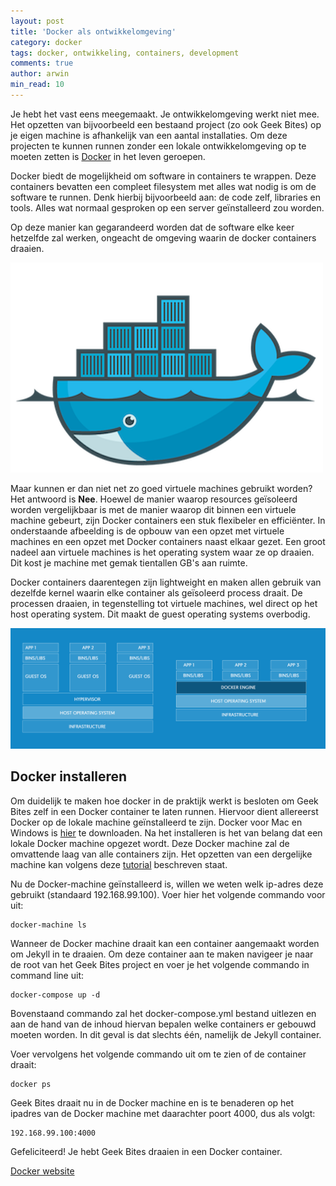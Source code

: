 ```yaml
---
layout: post
title: 'Docker als ontwikkelomgeving'
category: docker
tags: docker, ontwikkeling, containers, development
comments: true
author: arwin
min_read: 10
---
```


Je hebt het vast eens meegemaakt. Je ontwikkelomgeving werkt niet mee. Het opzetten van bijvoorbeeld een bestaand project (zo ook Geek Bites) op je eigen machine is afhankelijk van een aantal installaties. Om deze projecten te kunnen runnen zonder een lokale ontwikkelomgeving op te moeten zetten is [Docker](https://www.docker.com/what-docker) in het leven geroepen.

Docker biedt de mogelijkheid om software in containers te wrappen. Deze containers bevatten een compleet filesystem met alles wat nodig is om de software te runnen. Denk hierbij bijvoorbeeld aan: de code zelf, libraries en tools. Alles wat normaal gesproken op een server geïnstalleerd zou worden.

Op deze manier kan gegarandeerd worden dat de software elke keer hetzelfde zal werken, ongeacht de omgeving waarin de docker containers draaien.

![Docker logo](/assets/docker-logo.png)

Maar kunnen er dan niet net zo goed virtuele machines gebruikt worden? Het antwoord is __Nee__. Hoewel de manier waarop resources geïsoleerd worden vergelijkbaar is met de manier waarop dit binnen een virtuele machine gebeurt, zijn Docker containers een stuk flexibeler en efficiënter. In onderstaande afbeelding is de opbouw van een opzet met virtuele machines en een opzet met Docker containers naast elkaar gezet. Een groot nadeel aan virtuele machines is het operating system waar ze op draaien. Dit kost je machine met gemak tientallen GB's aan ruimte. 

Docker containers daarentegen zijn lightweight en maken allen gebruik van dezelfde kernel waarin elke container als geïsoleerd process draait. De processen draaien, in tegenstelling tot virtuele machines, wel direct op het host operating system. Dit maakt de guest operating systems overbodig.

![VM vs Docker](/assets/vm-vs-docker.png)

## Docker installeren
Om duidelijk te maken hoe docker in de praktijk werkt is besloten om Geek Bites zelf in een Docker container te laten runnen. Hiervoor dient allereerst Docker op de lokale machine geïnstalleerd te zijn. Docker voor Mac en Windows is [hier](https://www.docker.com/products/docker#/mac) te downloaden. Na het installeren is het van belang dat een lokale Docker machine opgezet wordt. Deze Docker machine zal de omvattende laag van alle containers zijn. Het opzetten van een dergelijke machine kan volgens deze [tutorial](https://docs.docker.com/machine/get-started/) beschreven staat.

Nu de Docker-machine geïnstalleerd is, willen we weten welk ip-adres deze gebruikt (standaard 192.168.99.100). Voer hier het volgende commando voor uit:

    docker-machine ls

Wanneer de Docker machine draait kan een container aangemaakt worden om Jekyll in te draaien. Om deze container aan te maken navigeer je naar de root van het Geek Bites project en voer je het volgende commando in command line uit:

    docker-compose up -d
    
Bovenstaand commando zal het docker-compose.yml bestand uitlezen en aan de hand van de inhoud hiervan bepalen welke containers er gebouwd moeten worden. In dit geval is dat slechts één, namelijk de Jekyll container.

Voer vervolgens het volgende commando uit om te zien of de container draait:

    docker ps
    
Geek Bites draait nu in de Docker machine en is te benaderen op het ipadres van de Docker machine met daarachter poort 4000, dus als volgt:

    192.168.99.100:4000
    
Gefeliciteerd! Je hebt Geek Bites draaien in een Docker container.

[Docker website](https://www.docker.com)
